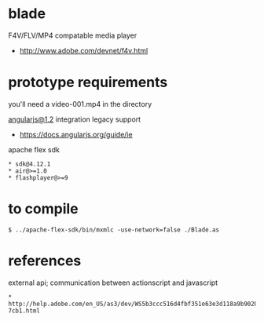 blade
=====

F4V/FLV/MP4 compatable media player

  * http://www.adobe.com/devnet/f4v.html

prototype requirements
=====

you'll need a video-001.mp4 in the directory

angularjs@1.2 integration legacy support

  * https://docs.angularjs.org/guide/ie

apache flex sdk

	* sdk@4.12.1
	* air@>=1.0
	* flashplayer@>=9


to compile
=====

	$ ../apache-flex-sdk/bin/mxmlc -use-network=false ./Blade.as


references
=====

external api; communication between actionscript and javascript

	* http://help.adobe.com/en_US/as3/dev/WS5b3ccc516d4fbf351e63e3d118a9b90204-7cb1.html